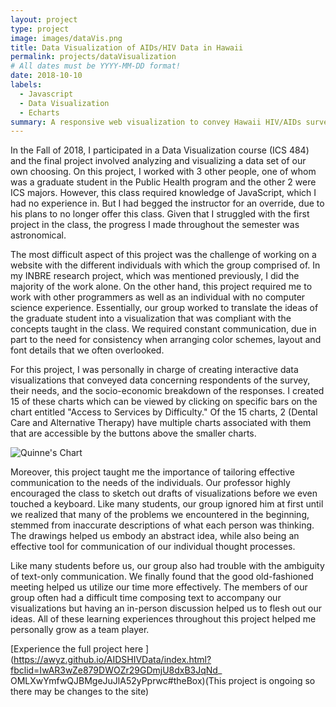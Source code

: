 ```yaml
---
layout: project
type: project
image: images/dataVis.png
title: Data Visualization of AIDs/HIV Data in Hawaii
permalink: projects/dataVisualization
# All dates must be YYYY-MM-DD format!
date: 2018-10-10
labels:
  - Javascript
  - Data Visualization
  - Echarts
summary: A responsive web visualization to convey Hawaii HIV/AIDs survey data.
--- 
```

In the Fall of 2018, I participated in a Data Visualization course (ICS 484) and the final project involved analyzing and visualizing a data set of our own choosing. On this project, I worked with 3 other people, one of whom was a graduate student in the Public Health program and the other 2 were ICS majors. However, this class required knowledge of JavaScript, which I had no experience in. But I had begged the instructor for an override, due to his plans to no longer offer this class. Given that I struggled with the first project in the class, the progress I made throughout the semester was astronomical. 

The most difficult aspect of this project was the challenge of working on a website with the different individuals with which the group comprised of. In my INBRE research project, which was mentioned previously, I did the majority of the work alone. On the other hand, this project required me to work with other programmers as well as an individual with no computer science experience. Essentially, our group worked to translate the ideas of the graduate student into a visualization that was compliant with the concepts taught in the class. We required constant communication, due in part to the need for consistency when arranging color schemes, layout and font details that we often overlooked. 

For this project, I was personally in charge of creating interactive data visualizations that conveyed data concerning respondents of the survey, their needs, and the socio-economic breakdown of the responses. I created 15 of these charts which can be viewed by clicking on specific bars on the chart entitled "Access to Services by Difficulty." Of the 15 charts, 2 (Dental Care and Alternative Therapy) have multiple charts associated with them that are accessible by the buttons above the smaller charts.

![Quinne's Chart](https://qauchida.github.io/images/quinneChart.png)


Moreover, this project taught me the importance of tailoring effective communication to the needs of the individuals. Our professor highly encouraged the class to sketch out drafts of visualizations before we even touched a keyboard. Like many students, our group ignored him at first until we realized that many of the problems we encountered in the beginning, stemmed from inaccurate descriptions of what each person was thinking. The drawings helped us embody an abstract idea, while also being an effective tool for communication of our individual thought processes. 

Like many students before us, our group also had trouble with the ambiguity of text-only communication. We finally found that the good old-fashioned meeting helped us utilize our time more effectively. The members of our group often had a difficult time composing text to accompany our visualizations but having an in-person discussion helped us to flesh out our ideas. All of these learning experiences throughout this project helped me personally grow as a team player.


[Experience the full project here ](https://awyz.github.io/AIDSHIVData/index.html?fbclid=IwAR3wZe879DWOZr29GDmjU8dxB3JqNd_
OMLXwYmfwQJBMgeJuJlA52yPprwc#theBox)(This project is ongoing so there may be changes to the site)
